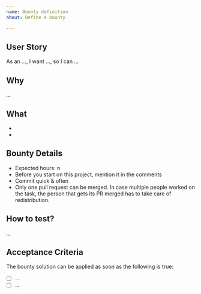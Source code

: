 ```yaml
---
name: Bounty definition
about: Define a bounty

---
```


## User Story

As an ..., I want ..., so I can ...

## Why

...

## What

- 
- 

## Bounty Details

- Expected hours: n
- Before you start on this project, mention it in the comments
- Commit quick & often
- Only one pull request can be merged. In case multiple people worked on the task, the person that gets its PR merged has to take care of redistribution.

## How to test?

...

## Acceptance Criteria

The bounty solution can be applied as soon as the following is true:

- [ ] ...
- [ ] ...
